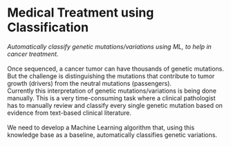 # Medical Treatment using Classification
<i>Automatically classify genetic mutations/variations using ML, to help in cancer treatment.</i>
<br><br>
Once sequenced, a cancer tumor can have thousands of genetic mutations. But the challenge is distinguishing the mutations that contribute to tumor growth (drivers) from the neutral mutations (passengers).<br>
Currently this interpretation of genetic mutations/variations is being done manually. This is a very time-consuming task where a clinical pathologist has to manually review and classify every single genetic mutation based on evidence from text-based clinical literature.
<br><br>
We need to develop a Machine Learning algorithm that, using this knowledge base as a baseline, automatically classifies genetic variations.
